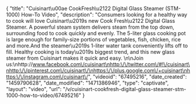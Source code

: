 {
    "title": "Cuisinart\u00ae CookFresh\u2122 Digital Glass Steamer (STM-1000) How-To Video",
    "description": "Consumers looking for a healthy way to cook will love Cuisinart\u2019s new Cook Fresh\u2122 Digital Glass Steamer. A powerful steam system delivers steam from the top down, surrounding food to cook quickly and evenly. The 5-liter glass cooking pot is large enough for family-size portions of vegetables, fish, chicken, rice and more.And the steamer\u2019s 1-liter water tank conveniently lifts off to fill. Healthy cooking is today\u2019s biggest trend, and this new glass steamer from Cuisinart makes it quick and easy. \n\nJoin us:\nhttp:\/\/www.facebook.com\/cuisinart\nhttp:\/\/twitter.com\/#!\/cuisinart\nhttp:\/\/pinterest.com\/cuisinart\/\nhttps:\/\/plus.google.com\/+cuisinart\nhttps:\/\/instagram.com\/cuisinart\/",
    "videoid": "67495216",
    "date_created": "1459790628",
    "date_modified": "1471386946",
    "type": "captivate",
    "layout": "video",
    "url": "\/v\/cuisinart-cookfresh-digital-glass-steamer-stm-1000-how-to-video\/67495216"
}